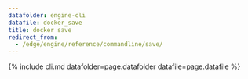 ```yaml
---
datafolder: engine-cli
datafile: docker_save
title: docker save
redirect_from:
  - /edge/engine/reference/commandline/save/
---
```

<!--
Sorry, but the contents of this page are automatically generated from
Docker's source code. If you want to suggest a change to the text that appears
here, you'll need to find the string by searching this repo:

https://github.com/docker/cli
-->
{% include cli.md datafolder=page.datafolder datafile=page.datafile %}
